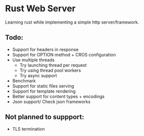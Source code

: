 # Rust Web Server

Learning rust while implementing a simple http server/framework.

## Todo:
- Support for headers in response
- Support for OPTION method +  CROS configuration
- Use multiple threads
  - Try launching thread per request
  - Try using thread pool workers
  - Try async support
- Benchmark
- Support for static files serving
- Support for template rendering
- Better support for content types + encodings
- Json support/ Check json frameworks
 
## Not planned to suppport:
- TLS termination

